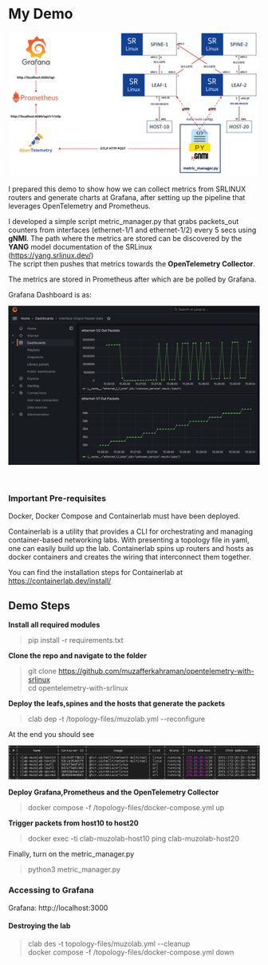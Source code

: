 # My Demo

![](pics/demo_topology.png)


I prepared this demo to show how we can collect metrics from SRLINUX routers and generate charts at Grafana, after setting up the pipeline that leverages OpenTelemetry and Prometheus.

I developed a simple script metric_manager.py that grabs packets_out counters from interfaces (ethernet-1/1 and ethernet-1/2) every 5 secs using **gNMI**. 
The path where the metrics are stored can be discovered by the **YANG** model documentation of the SRLinux <br> 
(https://yang.srlinux.dev/) <br>
The script then pushes that metrics towards the **OpenTelemetry Collector**.

The metrics are stored in Prometheus after which are be polled by Grafana.

Grafana Dashboard is as:

![](pics/grafana_dashboard.png)


<br/>

### Important Pre-requisites
Docker, Docker Compose and Containerlab must have been deployed.

Containerlab is a utility that provides a CLI for orchestrating and managing container-based networking labs. With presenting a topology file in yaml, one can easily build up the lab. Containerlab spins up routers and hosts as docker containers and creates the wiring  that interconnect them together.

You can find the installation steps for Containerlab at <br/>
https://containerlab.dev/install/

## Demo Steps
**Install all required modules <br>**
> pip install -r requirements.txt <br>
  
**Clone the repo and navigate to the folder <br>**
> git clone https://github.com/muzafferkahraman/opentelemetry-with-srlinux <br>
> cd opentelemetry-with-srlinux <br>

**Deploy the leafs,spines and the hosts that generate the packets <br>**
> clab dep -t  /topology-files/muzolab.yml --reconfigure <br>

At the end you should see <br>

![](pics/clab_result.png)

**Deploy Grafana,Prometheus and the OpenTelemetry Collector <br>**
> docker compose -f /topology-files/docker-compose.yml up <br>


**Trigger packets from host10 to host20 <br>**
> docker exec -ti  clab-muzolab-host10 ping clab-muzolab-host20 <br>

Finally, turn on the metric_manager.py <br>
> python3 metric_manager.py  <br>


### Accessing to Grafana <br>

Grafana: http://localhost:3000 <br>


#### Destroying the lab <br>
> clab des -t topology-files/muzolab.yml --cleanup <br>
> docker compose -f /topology-files/docker-compose.yml down <br>


